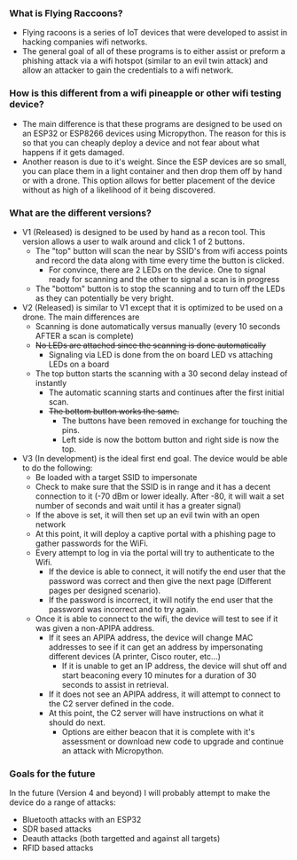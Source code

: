### What is Flying Raccoons?

 - Flying racoons is a series of IoT devices that were developed to assist in hacking companies wifi networks. 
 - The general goal of all of these programs is to either assist or preform a phishing attack via a wifi hotspot (similar to an evil twin attack) and allow an attacker to gain the credentials to a wifi network.

### How is this different from a wifi pineapple or other wifi testing device?

 - The main difference is that these programs are designed to be used on an ESP32 or ESP8266 devices using Micropython. The reason for this is so that you can cheaply deploy a device and not fear about what happens if it gets damaged. 
 - Another reason is due to it's weight. Since the ESP devices are so small, you can place them in a light container and then drop them off by hand or with a drone. This option allows for better placement of the device without as high of a likelihood of it being discovered.

### What are the different versions?
 - V1 (Released) is designed to be used by hand as a recon tool. This version allows a user to walk around and click 1 of 2 buttons. 
   - The "top" button will scan the near by SSID's from wifi access points and record the data along with time every time the button is clicked. 
     - For convince, there are 2 LEDs on the device. One to signal ready for scanning and the other to signal a scan is in progress
   - The "bottom" button is to stop the scanning and to turn off the LEDs as they can potentially be very bright.
  - V2 (Released) is similar to V1 except that it is optimized to be used on a drone. The main differences are
    - Scanning is done automatically versus manually (every 10 seconds AFTER a scan is complete)
    - ~~No LEDs are attached since the scanning is done automatically~~
      - Signaling via LED is done from the on board LED vs attaching LEDs on a board
    - The top button starts the scanning with a 30 second delay instead of instantly
      - The automatic scanning starts and continues after the first initial scan.
      - ~~The bottom button works the same.~~
        - The buttons have been removed in exchange for touching the pins. 
        - Left side is now the bottom button and right side is now the top. 
   - V3 (In development) is the ideal first end goal. The device would be able to do the following:
     - Be loaded with a target SSID to impersonate
     - Check to make sure that the SSID is in range and it has a decent connection to it (-70 dBm or lower ideally. After -80, it will wait a set number of seconds and wait until it has a greater signal)
     - If the above is set, it will then set up an evil twin with an open network
     - At this point, it will deploy a captive portal with a phishing page to gather passwords for the WiFi.
     - Every attempt to log in via the portal will try to authenticate to the Wifi. 
       - If the device is able to connect, it will notify the end user that the password was correct and then give the next page (Different pages per designed scenario). 
       - If the password is incorrect, it will notify the end user that the password was incorrect and to try again.
     - Once it is able to connect to the wifi, the device will test to see if it was given a non-APIPA address.
       - If it sees an APIPA address, the device will change MAC addresses to see if it can get an address by impersonating different devices (A printer, Cisco router, etc...)
         -  If it is unable to get an IP address, the device will shut off and start beaconing every 10 minutes for a duration of 30 seconds to assist in retrieval.
       - If it does not see an APIPA address, it will attempt to connect to the C2 server defined in the code. 
       - At this point, the C2 server will have instructions on what it should do next.
         - Options are either beacon that it is complete with it's assessment or download new code to upgrade and continue an attack with Micropython.


### Goals for the future

In the future (Version 4 and beyond) I will probably attempt to make the device do a range of attacks:
 - Bluetooth attacks with an ESP32
 - SDR based attacks
 - Deauth attacks (both targetted and against all targets)
 - RFID based attacks
